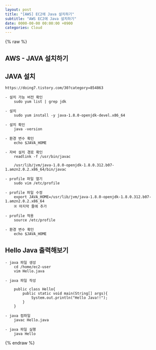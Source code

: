 ```yaml
---  
layout: post  
title: "[AWS] EC2에 Java 설치하기"  
subtitle: "AWS EC2에 Java 설치하기"  
date: 0000-00-00 00:00:00 +0900  
categories: Cloud  
---  
```

{% raw %}  
## AWS - JAVA 설치하기  
  
## JAVA 설치  
	https://doing7.tistory.com/30?category=854863  
  
	- 설치 가능 버전 확인  
		sudo yum list | grep jdk  
  
	- 설치  
		sudo yum install -y java-1.8.0-openjdk-devel.x86_64  
  
	- 설치 확인  
		java -version  
  
	- 환경 변수 확인  
		echo $JAVA_HOME  
  
	- 자바 설치 경로 확인  
		readlink -f /usr/bin/javac  
  
		/usr/lib/jvm/java-1.8.0-openjdk-1.8.0.312.b07-1.amzn2.0.2.x86_64/bin/javac  
  
	- profile 파일 열기  
		sudo vim /etc/profile  
  
	- profile 파일 수정  
		export JAVA_HOME=/usr/lib/jvm/java-1.8.0-openjdk-1.8.0.312.b07-1.amzn2.0.2.x86_64  
		※ 마지막 줄에 추가  
  
	- profile 적용  
		source /etc/profile  
  
	- 환경 변수 확인  
		echo $JAVA_HOME  
  
## Hello Java 출력해보기  
  
	- java 파일 생성  
		cd /home/ec2-user  
		vim Hello.java  
  
	- java 파일 작성  
  
		public class Hello{  
			public static void main(String[] args){  
				System.out.println("Hello Java!!");  
			}  
		}  
  
	- java 컴파일  
		javac Hello.java  
  
	- java 파일 실행  
		java Hello                                                                                                                                                                                                                                                                                                                                                                                                                                                                                                                                                                                                                                                                                                                                                                                                                                                                                                                                                                                    
{% endraw %}